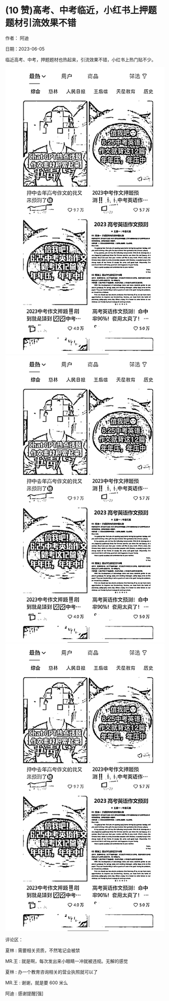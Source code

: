 
# (10 赞)高考、中考临近，小红书上押题题材引流效果不错

作者：  阿迪

日期：2023-06-05

临近高考、中考，押题题材也热起来，引流效果不错，小红书上热门贴不少。

![](img/gaokao-xiangguan_0900.png)![](img/gaokao-xiangguan_0905.png)![](img/gaokao-xiangguan_0910.png)

评论区：

夏林 : 需要相关资质，不然笔记会被禁

MR.王 : 就是啊，每次发出来小眼睛一冲就被违规。无解的感觉

夏林 : 办一个教育咨询相关的营业执照就可以了

MR.王 : 谢谢，就是要 600 米么

阿迪 : 感谢提醒[强]
